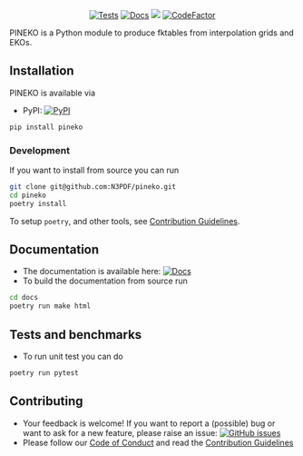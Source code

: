 
<p align="center">
  <a href="https://github.com/N3PDF/pineko/actions/workflows/unittests.yml"><img alt="Tests" src="https://github.com/N3PDF/pineko/actions/workflows/unittests.yml/badge.svg" /></a>
  <a href="https://pineko.readthedocs.io/en/latest/?badge=latest"><img alt="Docs" src="https://readthedocs.org/projects/pineko/badge/?version=latest"></a>
  <a href="https://codecov.io/gh/N3PDF/pineko"><img src="https://codecov.io/gh/N3PDF/pineko/branch/main/graph/badge.svg" /></a>
  <a href="https://www.codefactor.io/repository/github/n3pdf/pineko"><img src="https://www.codefactor.io/repository/github/n3pdf/pineko/badge" alt="CodeFactor" /></a>
</p>

PINEKO is a Python module to produce fktables from interpolation grids and EKOs.

## Installation
PINEKO is available via
- PyPI: <a href="https://pypi.org/project/pineko/"><img alt="PyPI" src="https://img.shields.io/pypi/v/pineko"/></a>
```bash
pip install pineko
```

### Development

If you want to install from source you can run
```bash
git clone git@github.com:N3PDF/pineko.git
cd pineko
poetry install
```

To setup `poetry`, and other tools, see [Contribution
Guidelines](https://github.com/N3PDF/pineko/blob/main/.github/CONTRIBUTING.md).

## Documentation
- The documentation is available here: <a href="https://pineko.readthedocs.io/en/latest/"><img alt="Docs" src="https://readthedocs.org/projects/pineko/badge/?version=latest"></a>
- To build the documentation from source run 
```bash
cd docs
poetry run make html
```

## Tests and benchmarks
- To run unit test you can do
```bash
poetry run pytest
```

## Contributing
- Your feedback is welcome! If you want to report a (possible) bug or want to ask for a new feature, please raise an issue: <a href="https://github.com/N3PDF/pineko/issues"><img alt="GitHub issues" src="https://img.shields.io/github/issues/N3PDF/pineko"/></a>
- Please follow our [Code of Conduct](https://github.com/N3PDF/pineko/blob/main/.github/CODE_OF_CONDUCT.md) and read the
  [Contribution Guidelines](https://github.com/N3PDF/pineko/blob/main/.github/CONTRIBUTING.md)
